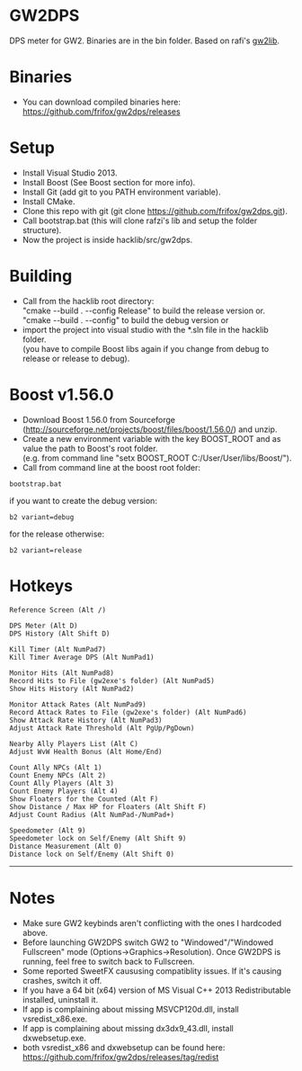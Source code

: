 GW2DPS
=======

DPS meter for GW2. Binaries are in the bin folder. Based on rafi's [gw2lib](http://www.gamerevision.com/showthread.php?3691-Gw2lib&p=45709).

Binaries
=======
- You can download compiled binaries here: https://github.com/frifox/gw2dps/releases

Setup
=======
- Install Visual Studio 2013.  
- Install Boost (See Boost section for more info).  
- Install Git (add git to you PATH environment variable).  
- Install CMake.  
- Clone this repo with git (git clone https://github.com/frifox/gw2dps.git).  
- Call bootstrap.bat (this will clone rafzi's lib and setup the folder structure).  
- Now the project is inside hacklib/src/gw2dps.  

Building
=======
- Call from the hacklib root directory:  
"cmake --build . --config Release" to build the release version or.  
"cmake --build . --config" to build the debug version or  
- import the project into visual studio with the *.sln file in the hacklib folder.  
(you have to compile Boost libs again if you change from debug to release or release to debug).  

Boost v1.56.0
=======
- Download Boost 1.56.0 from Sourceforge (http://sourceforge.net/projects/boost/files/boost/1.56.0/) and unzip.  
- Create a new environment variable with the key BOOST_ROOT and as value the path to Boost's root folder.  
(e.g. from command line "setx BOOST_ROOT C:/User/User/libs/Boost/").  
- Call from command line at the boost root folder:
```
bootstrap.bat
```
if you want to create the debug version:
```
b2 variant=debug
```
for the release otherwise:
```
b2 variant=release
```

Hotkeys
=======
```
Reference Screen (Alt /)

DPS Meter (Alt D)
DPS History (Alt Shift D)

Kill Timer (Alt NumPad7)
Kill Timer Average DPS (Alt NumPad1)

Monitor Hits (Alt NumPad8)
Record Hits to File (gw2exe's folder) (Alt NumPad5)
Show Hits History (Alt NumPad2)

Monitor Attack Rates (Alt NumPad9)
Record Attack Rates to File (gw2exe's folder) (Alt NumPad6)
Show Attack Rate History (Alt NumPad3)
Adjust Attack Rate Threshold (Alt PgUp/PgDown)

Nearby Ally Players List (Alt C)
Adjust WvW Health Bonus (Alt Home/End)

Count Ally NPCs (Alt 1)
Count Enemy NPCs (Alt 2)
Count Ally Players (Alt 3)
Count Enemy Players (Alt 4)
Show Floaters for the Counted (Alt F)
Show Distance / Max HP for Floaters (Alt Shift F)
Adjust Count Radius (Alt NumPad-/NumPad+)

Speedometer (Alt 9)
Speedometer lock on Self/Enemy (Alt Shift 9)
Distance Measurement (Alt 0)
Distance lock on Self/Enemy (Alt Shift 0)
```

----------------------------------

Notes
=======

- Make sure GW2 keybinds aren't conflicting with the ones I hardcoded above.
- Before launching GW2DPS switch GW2 to "Windowed"/"Windowed Fullscreen" mode (Options->Graphics->Resolution). Once GW2DPS is running, feel free to switch back to Fullscreen. 
- Some reported SweetFX caususing compatiblity issues. If it's causing crashes, switch it off.
- If you have a 64 bit (x64) version of MS Visual C++ 2013 Redistributable installed, uninstall it. 
- If app is complaining about missing MSVCP120d.dll, install vsredist_x86.exe.
- If app is complaining about missing dx3dx9_43.dll, install dxwebsetup.exe.
- both vsredist_x86 and dxwebsetup can be found here: https://github.com/frifox/gw2dps/releases/tag/redist
